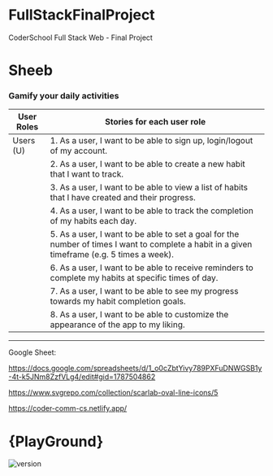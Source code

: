 # FullStackFinalProject

CoderSchool Full Stack Web - Final Project

# Sheeb

### Gamify your daily activities

| User Roles | Stories for each user role                                                                                                                   |
| ---------- | -------------------------------------------------------------------------------------------------------------------------------------------- |
| Users (U)  | 1. As a user, I want to be able to sign up, login/logout of my account.                                                                      |
|            | 2. As a user, I want to be able to create a new habit that I want to track.                                                                  |
|            | 3. As a user, I want to be able to view a list of habits that I have created and their progress.                                             |
|            | 4. As a user, I want to be able to track the completion of my habits each day.                                                               |
|            | 5. As a user, I want to be able to set a goal for the number of times I want to complete a habit in a given timeframe (e.g. 5 times a week). |
|            | 6. As a user, I want to be able to receive reminders to complete my habits at specific times of day.                                         |
|            | 7. As a user, I want to be able to see my progress towards my habit completion goals.                                                        |
|            | 8. As a user, I want to be able to customize the appearance of the app to my liking.                                                         |

---

Google Sheet:

https://docs.google.com/spreadsheets/d/1_o0cZbtYivy789PXFuDNWGSB1y-4t-k5JNm8ZzfVLg4/edit#gid=1787504862

https://www.svgrepo.com/collection/scarlab-oval-line-icons/5

https://coder-comm-cs.netlify.app/

# {PlayGround}

![version](https://img.shields.io/badge/version-1.0.0-blue)
